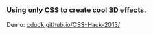 ### Using only CSS to create cool 3D effects.

Demo: <a href="https://cduck.github.io/CSS-Hack-2013/" target="_blank">cduck.github.io/CSS-Hack-2013/</a>
